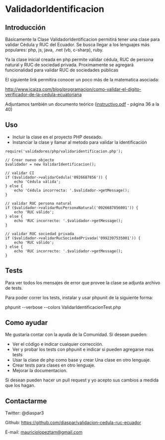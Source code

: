 ValidadorIdentificacion
=============================


Introducción
-------------

Básicamente la Clase ValidadorIdentificacion permitirá tener una clase para validar Cédula y RUC del Ecuador. Se busca llegar a 
los lenguajes más populares: php, js, java, .net (vb, c-sharp), ruby.

Ya la clase inicial creada en php permite validar cédula, RUC de persona natural y RUC de sociedad privada. Proximamente se agregará funcionalidad
para validar RUC de sociedades públicas

El siguiente link permitira conocer un poco más de la matematica asociada:

http://www.icaiza.com/blog/programacion/como-validar-el-digito-verificador-de-la-cedula-ecuatoriana

Adjuntamos también un documento teórico ([instructivo.pdf](https://github.com/diaspar/validacion-cedula-ruc-ecuador/blob/master/instructivo.pdf) - página 36 a la 40)


Uso
----

- Incluir la clase en el proyecto PHP deseado.
- Instanciar la clase y llamar al metodo para validar la identificación

```
require('validadores/php/validaridentificacion.php');

// Crear nuevo objecto
$validador = new ValidarIdentificacion();

// validar CI
if ($validador->validarCedula('0926687856')) {
    echo 'Cédula válida';
} else {
    echo 'Cédula incorrecta: '.$validador->getMessage();
}

// validar RUC persona natural
if ($validador->validarRucPersonaNatural('0926687856001')) {
    echo 'RUC válido';
} else {
    echo 'RUC incorrecto: '.$validador->getMessage();
}

// validar RUC sociedad privada
if ($validador->validarRucSociedadPrivada('0992397535001')) {
    echo 'RUC válido';
} else {
    echo 'RUC incorrecto: '.$validador->getMessage();
}
```


Tests
-------

Para ver todos los mensajes de error que provee la clase se adjunta archivo de tests.

Para poder correr los tests, instalar y usar phpunit de la siguiente forma:

phpunit --verbose  --colors ValidarIdentificacionTest.php 


Como ayudar
------------

Me gustaría contar con la ayuda de la Comunidad. Si desean pueden:

- Ver el código e indicar cualquier corrección.
- Ver y probar los tests con phpunit e indicar si pueden agregarse mas tests
- Usar la clase de php como base y crear Una clase en otro lenguaje.
- Crear tests para clases en otro lenguaje.
- Mejorar la documentacion.

Si desean pueden hacer un pull request y yo acepto sus cambios a medida que los hagan.


Contactarme
------------

Twitter: @diaspar3

Github: https://github.com/diaspar/validacion-cedula-ruc-ecuador

E-mail: mauriciolopeztam@gmail.com
